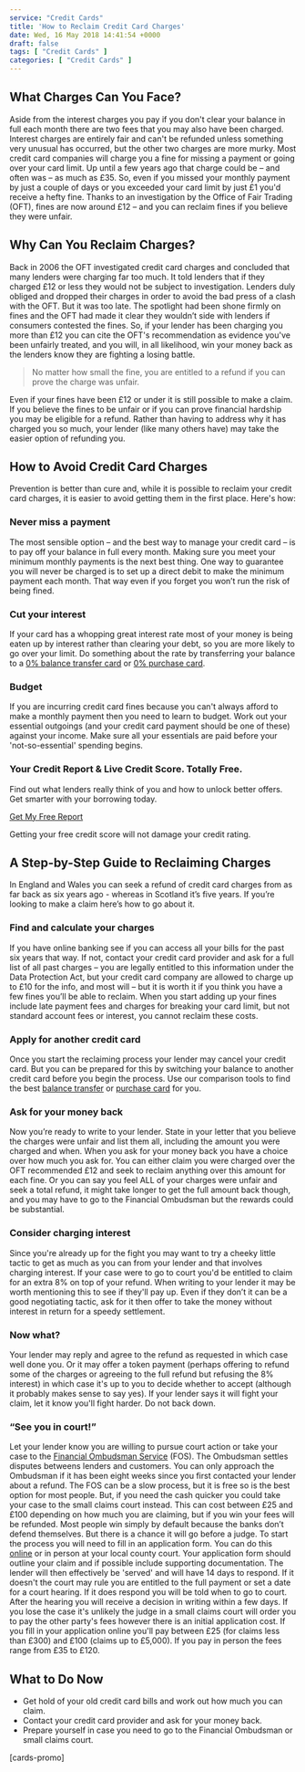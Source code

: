 ```yaml
---
service: "Credit Cards"
title: 'How to Reclaim Credit Card Charges'
date: Wed, 16 May 2018 14:41:54 +0000
draft: false
tags: [ "Credit Cards" ]
categories: [ "Credit Cards" ]
---
```


What Charges Can You Face?
--------------------------

Aside from the interest charges you pay if you don't clear your balance in full each month there are two fees that you may also have been charged. Interest charges are entirely fair and can't be refunded unless something very unusual has occurred, but the other two charges are more murky. Most credit card companies will charge you a fine for missing a payment or going over your card limit. Up until a few years ago that charge could be – and often was – as much as £35. So, even if you missed your monthly payment by just a couple of days or you exceeded your card limit by just £1 you'd receive a hefty fine. Thanks to an investigation by the Office of Fair Trading (OFT), fines are now around £12 – and you can reclaim fines if you believe they were unfair.

Why Can You Reclaim Charges?
----------------------------

Back in 2006 the OFT investigated credit card charges and concluded that many lenders were charging far too much. It told lenders that if they charged £12 or less they would not be subject to investigation. Lenders duly obliged and dropped their charges in order to avoid the bad press of a clash with the OFT. But it was too late. The spotlight had been shone firmly on fines and the OFT had made it clear they wouldn’t side with lenders if consumers contested the fines. So, if your lender has been charging you more than £12 you can cite the OFT's recommendation as evidence you've been unfairly treated, and you will, in all likelihood, win your money back as the lenders know they are fighting a losing battle.

> No matter how small the fine, you are entitled to a refund if you can prove the charge was unfair.

Even if your fines have been £12 or under it is still possible to make a claim. If you believe the fines to be unfair or if you can prove financial hardship you may be eligible for a refund. Rather than having to address why it has charged you so much, your lender (like many others have) may take the easier option of refunding you.

How to Avoid Credit Card Charges
--------------------------------

Prevention is better than cure and, while it is possible to reclaim your credit card charges, it is easier to avoid getting them in the first place. Here's how:

### Never miss a payment

The most sensible option – and the best way to manage your credit card – is to pay off your balance in full every month. Making sure you meet your minimum monthly payments is the next best thing. One way to guarantee you will never be charged is to set up a direct debit to make the minimum payment each month. That way even if you forget you won’t run the risk of being fined.

### Cut your interest

If your card has a whopping great interest rate most of your money is being eaten up by interest rather than clearing your debt, so you are more likely to go over your limit. Do something about the rate by transferring your balance to a [0% balance transfer card](https://www.totallymoney.com/credit-cards/balance-transfer/) or [0% purchase card](https://www.totallymoney.com/credit-cards/purchase/).

### Budget

If you are incurring credit card fines because you can't always afford to make a monthly payment then you need to learn to budget. Work out your essential outgoings (and your credit card payment should be one of these) against your income. Make sure all your essentials are paid before your 'not-so-essential' spending begins.


### Your Credit Report & Live Credit Score. Totally Free.

Find out what lenders really think of you and how to unlock better offers. Get smarter with your borrowing today.

[Get My Free Report](https://www.totallymoney.com/free-credit-report/)

Getting your free credit score will not damage your credit rating.

A Step-by-Step Guide to Reclaiming Charges
------------------------------------------

In England and Wales you can seek a refund of credit card charges from as far back as six years ago - whereas in Scotland it’s five years. If you’re looking to make a claim here’s how to go about it.

### Find and calculate your charges

If you have online banking see if you can access all your bills for the past six years that way. If not, contact your credit card provider and ask for a full list of all past charges – you are legally entitled to this information under the Data Protection Act, but your credit card company are allowed to charge up to £10 for the info, and most will – but it is worth it if you think you have a few fines you’ll be able to reclaim. When you start adding up your fines include late payment fees and charges for breaking your card limit, but not standard account fees or interest, you cannot reclaim these costs.

### Apply for another credit card

Once you start the reclaiming process your lender may cancel your credit card. But you can be prepared for this by switching your balance to another credit card before you begin the process. Use our comparison tools to find the best [balance transfer](https://www.totallymoney.com/credit-cards/balance-transfer/) or [purchase card](https://www.totallymoney.com/credit-cards/purchase/) for you.

### Ask for your money back

Now you’re ready to write to your lender. State in your letter that you believe the charges were unfair and list them all, including the amount you were charged and when. When you ask for your money back you have a choice over how much you ask for. You can either claim you were charged over the OFT recommended £12 and seek to reclaim anything over this amount for each fine. Or you can say you feel ALL of your charges were unfair and seek a total refund, it might take longer to get the full amount back though, and you may have to go to the Financial Ombudsman but the rewards could be substantial.

### Consider charging interest

Since you're already up for the fight you may want to try a cheeky little tactic to get as much as you can from your lender and that involves charging interest. If your case were to go to court you'd be entitled to claim for an extra 8% on top of your refund. When writing to your lender it may be worth mentioning this to see if they'll pay up. Even if they don’t it can be a good negotiating tactic, ask for it then offer to take the money without interest in return for a speedy settlement.

### Now what?

Your lender may reply and agree to the refund as requested in which case well done you. Or it may offer a token payment (perhaps offering to refund some of the charges or agreeing to the full refund but refusing the 8% interest) in which case it's up to you to decide whether to accept (although it probably makes sense to say yes). If your lender says it will fight your claim, let it know you'll fight harder. Do not back down.

### “See you in court!”

Let your lender know you are willing to pursue court action or take your case to the [Financial Ombudsman Service](http://www.financial-ombudsman.org.uk/) (FOS). The Ombudsman settles disputes betweens lenders and customers. You can only approach the Ombudsman if it has been eight weeks since you first contacted your lender about a refund. The FOS can be a slow process, but it is free so is the best option for most people. But, if you need the cash quicker you could take your case to the small claims court instead. This can cost between £25 and £100 depending on how much you are claiming, but if you win your fees will be refunded. Most people win simply by default because the banks don’t defend themselves. But there is a chance it will go before a judge. To start the process you will need to fill in an application form. You can do this [online](https://www.moneyclaim.gov.uk/web/mcol/welcome) or in person at your local county court. Your application form should outline your claim and if possible include supporting documentation. The lender will then effectively be 'served' and will have 14 days to respond. If it doesn't the court may rule you are entitled to the full payment or set a date for a court hearing. If it does respond you will be told when to go to court. After the hearing you will receive a decision in writing within a few days. If you lose the case it's unlikely the judge in a small claims court will order you to pay the other party's fees however there is an initial application cost. If you fill in your application online you'll pay between £25 (for claims less than £300) and £100 (claims up to £5,000). If you pay in person the fees range from £35 to £120.

What to Do Now
--------------

*   Get hold of your old credit card bills and work out how much you can claim.
*   Contact your credit card provider and ask for your money back.
*   Prepare yourself in case you need to go to the Financial Ombudsman or small claims court.

\[cards-promo\]
